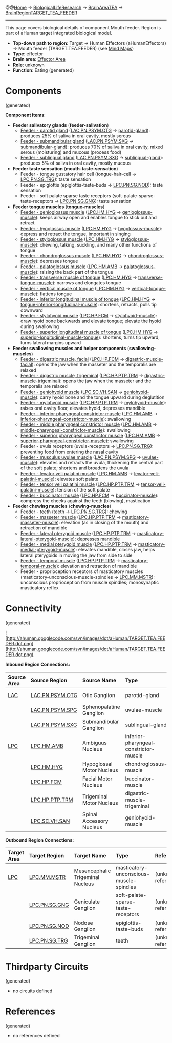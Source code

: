 @@[Home](Home.md) -> [BiologicalLifeResearch](BiologicalLifeResearch.md) -> [BrainAreaTEA](BrainAreaTEA.md) -> [BrainRegionTARGET\_TEA\_FEEDER](BrainRegionTARGET_TEA_FEEDER.md)

---


This page covers biological details of component Mouth feeder.
Region is part of aHuman target integrated biological model.

  * **Top-down path to region**: Target -> Human Effectors (aHumanEffectors) -> Mouth feeder (TARGET.TEA.FEEDER) (see [Mind Maps](OverallMindMaps.md))
  * **Type**: effector
  * **Brain area**: [Effector Area](BrainAreaTEA.md)
  * **Role**: unknown
  * **Function**: Eating
(generated)
# Components #
(generated)


**Component items**:
  * **Feeder salivatory glands** (**feeder-salivation**)
    * [Feeder - parotid gland](http://en.wikipedia.org/wiki/Parotid_gland) ([LAC.PN.PSYM.OTG](BrainRegionLAC_PN_PSYM_OTG.md) -> [parotid-gland](HumanMusclesHead.md)): produces 25% of saliva in oral cavity, mostly serous
    * [Feeder - submandibular gland](http://en.wikipedia.org/wiki/Submandibular_gland) ([LAC.PN.PSYM.SXG](BrainRegionLAC_PN_PSYM_SXG.md) -> [submandibular-gland](HumanMusclesHead.md)): produces 70% of saliva in oral cavity, mixed serous (moisturing) and mucous (process food)
    * [Feeder - sublingual gland](http://en.wikipedia.org/wiki/Sublingual_gland) ([LAC.PN.PSYM.SXG](BrainRegionLAC_PN_PSYM_SXG.md) -> [sublingual-gland](HumanMusclesHead.md)): produces 5% of saliva in oral cavity, mostly mucous
  * **Feeder taste sensation** (**mouth-taste-sensation**)
    * Feeder - tongue gustatory hair cell (tongue-hair-cell -> [LPC.PN.SG.TRG](BrainRegionLPC_PN_SG_TRG.md)): taste sensation
    * Feeder - epiglottis (epiglottis-taste-buds -> [LPC.PN.SG.NOD](BrainRegionLPC_PN_SG_NOD.md)): taste sensation
    * Feeder - soft palate sparse taste receptors (soft-palate-sparse-taste-receptors -> [LPC.PN.SG.GNG](BrainRegionLPC_PN_SG_GNG.md)): taste sensation
  * **Feeder tongue muscles** (**tongue-muscles**)
    * [Feeder - genioglossus muscle](http://en.wikipedia.org/wiki/Genioglossus) ([LPC.HM.HYG](BrainRegionLPC_HM_HYG.md) -> [genioglossus-muscle](HumanMusclesHead.md)): keeps airway open and enables tongue to stick out and retract
    * [Feeder - hyoglossus muscle](http://en.wikipedia.org/wiki/Hyoglossus) ([LPC.HM.HYG](BrainRegionLPC_HM_HYG.md) -> [hyoglossus-muscle](HumanMusclesHead.md)): depress and retract the tongue, important in singing
    * [Feeder - styloglossus muscle](http://en.wikipedia.org/wiki/Styloglossus) ([LPC.HM.HYG](BrainRegionLPC_HM_HYG.md) -> [styloglossus-muscle](HumanMusclesHead.md)): chewing, talking, suckling, and many other functions of tongue
    * [Feeder - chondroglossus muscle](http://en.wikipedia.org/wiki/Chondroglossus) ([LPC.HM.HYG](BrainRegionLPC_HM_HYG.md) -> [chondroglossus-muscle](HumanMusclesHead.md)): depresses tongue
    * [Feeder - palatoglossus muscle](http://en.wikipedia.org/wiki/Palatoglossus_muscle) ([LPC.HM.AMB](BrainRegionLPC_HM_AMB.md) -> [palatoglossus-muscle](HumanMusclesHead.md)): raising the back part of the tongue
    * [Feeder - transverse muscle of tongue](http://en.wikipedia.org/wiki/Transversus_muscle) ([LPC.HM.HYG](BrainRegionLPC_HM_HYG.md) -> [transverse-tongue-muscle](HumanMusclesHead.md)): narrows and elongates tongue
    * [Feeder - vertical muscle of tongue](http://en.wikipedia.org/wiki/Verticalis_muscle) ([LPC.HM.HYG](BrainRegionLPC_HM_HYG.md) -> [vertical-tongue-muscle](HumanMusclesHead.md)): flattens tongue
    * [Feeder - inferior longitudinal muscle of tongue](http://en.wikipedia.org/wiki/Inferior_longitudinal_muscle) ([LPC.HM.HYG](BrainRegionLPC_HM_HYG.md) -> [tongue-inferior-longitudinal-muscle](HumanMusclesHead.md)): shortens, retracts, pulls tip downward
    * [Feeder - stylohyoid muscle](http://en.wikipedia.org/wiki/Stylohyoid_muscle) ([LPC.HP.FCM](BrainRegionLPC_HP_FCM.md) -> [stylohyoid-muscle](HumanMusclesNeck.md)): draw hyoid bone backwards and elevate tongue; elevate the hyoid during swallowing
    * [Feeder - superior longitudinal muscle of tongue](http://en.wikipedia.org/wiki/Superior_longitudinal_muscle) ([LPC.HM.HYG](BrainRegionLPC_HM_HYG.md) -> [superior-longitudinal-muscle-tongue](HumanMusclesHead.md)): shortens, turns tip upward, turns lateral margins upward
  * **Feeder swallowing muscles and helper components** (**swallowing-muscles**)
    * [Feeder - digastric muscle, facial](http://en.wikipedia.org/wiki/Digastric_muscle) ([LPC.HP.FCM](BrainRegionLPC_HP_FCM.md) -> [digastric-muscle-facial](HumanMusclesNeck.md)): opens the jaw when the masseter and the temporalis are relaxed
    * [Feeder - digastric muscle, trigeminal](http://en.wikipedia.org/wiki/Digastric_muscle) ([LPC.HP.PTP.TRM](BrainRegionLPC_HP_PTP_TRM.md) -> [digastric-muscle-trigeminal](HumanMusclesNeck.md)): opens the jaw when the masseter and the temporalis are relaxed
    * [Feeder - geniohyoid muscle](http://en.wikipedia.org/wiki/Geniohyoid_muscle) ([LPC.SC.VH.SAN](BrainRegionLPC_SC_VH_SAN.md) -> [geniohyoid-muscle](HumanMusclesNeck.md)): carry hyoid bone and the tongue upward during deglutition
    * [Feeder - mylohyoid muscle](http://en.wikipedia.org/wiki/Mylohyoid_muscle) ([LPC.HP.PTP.TRM](BrainRegionLPC_HP_PTP_TRM.md) -> [mylohyoid-muscle](HumanMusclesNeck.md)): raises oral cavity floor, elevates hyoid, depresses mandible
    * [Feeder - inferior pharyngeal constrictor muscle](http://en.wikipedia.org/wiki/Inferior_pharyngeal_constrictor_muscle) ([LPC.HM.AMB](BrainRegionLPC_HM_AMB.md) -> [inferior-pharyngeal-constrictor-muscle](HumanMusclesNeck.md)): swallowing
    * [Feeder - middle pharyngeal constrictor muscle](http://en.wikipedia.org/wiki/Middle_pharyngeal_constrictor_muscle) ([LPC.HM.AMB](BrainRegionLPC_HM_AMB.md) -> [middle-pharyngeal-constrictor-muscle](HumanMusclesNeck.md)): swallowing
    * [Feeder - superior pharyngeal constrictor muscle](http://en.wikipedia.org/wiki/Superior_pharyngeal_constrictor_muscle) ([LPC.HM.AMB](BrainRegionLPC_HM_AMB.md) -> [superior-pharyngeal-constrictor-muscle](HumanMusclesNeck.md)): swallowing
    * Feeder - uvula receptors (uvula-receptors -> [LPC.PN.SG.TRG](BrainRegionLPC_PN_SG_TRG.md)): preventing food from entering the nasal cavity
    * [Feeder - musculus uvulae muscle](http://en.wikipedia.org/wiki/Musculus_uvulae) ([LAC.PN.PSYM.SPG](BrainRegionLAC_PN_PSYM_SPG.md) -> [uvulae-muscle](HumanMusclesHead.md)): elevates and retracts the uvula, thickening the central part of the soft palate; shortens and broadens the uvula
    * [Feeder - levator veli palatini muscle](http://en.wikipedia.org/wiki/Levator_veli_palatini) ([LPC.HM.AMB](BrainRegionLPC_HM_AMB.md) -> [levator-veli-palatini-muscle](HumanMusclesHead.md)): elevates soft palate
    * [Feeder - tensor veli palatini muscle](http://en.wikipedia.org/wiki/Tensor_veli_palatini_muscle) ([LPC.HP.PTP.TRM](BrainRegionLPC_HP_PTP_TRM.md) -> [tensor-veli-palatini-muscle](HumanMusclesHead.md)): tension of the soft palate
    * [Feeder - buccinator muscle](http://en.wikipedia.org/wiki/Buccinator_muscle) ([LPC.HP.FCM](BrainRegionLPC_HP_FCM.md) -> [buccinator-muscle](HumanMusclesHead.md)): compress the cheeks against the teeth (blowing), mastication
  * **Feeder chewing muscles** (**chewing-muscles**)
    * Feeder - teeth (teeth -> [LPC.PN.SG.TRG](BrainRegionLPC_PN_SG_TRG.md)): chewing
    * [Feeder - masseter muscle](http://en.wikipedia.org/wiki/Masseter_muscle) ([LPC.HP.PTP.TRM](BrainRegionLPC_HP_PTP_TRM.md) -> [masticatory-masseter-muscle](HumanMusclesHead.md)): elevation (as in closing of the mouth) and retraction of mandible
    * [Feeder - lateral pterygoid muscle](http://en.wikipedia.org/wiki/Lateral_pterygoid_muscle) ([LPC.HP.PTP.TRM](BrainRegionLPC_HP_PTP_TRM.md) -> [masticatory-lateral-pterygoid-muscle](HumanMusclesHead.md)): depresses mandible
    * [Feeder - medial pterygoid muscle](http://en.wikipedia.org/wiki/Medial_pterygoid_muscle) ([LPC.HP.PTP.TRM](BrainRegionLPC_HP_PTP_TRM.md) -> [masticatory-medial-pterygoid-muscle](HumanMusclesHead.md)): elevates mandible, closes jaw, helps lateral pterygoids in moving the jaw from side to side
    * [Feeder - temporal muscle](http://en.wikipedia.org/wiki/Temporalis_muscle) ([LPC.HP.PTP.TRM](BrainRegionLPC_HP_PTP_TRM.md) -> [masticatory-temporal-muscle](HumanMusclesHead.md)): elevation and retraction of mandible
    * Feeder - proprioception receptors of masticatory muscles (masticatory-unconscious-muscle-spindles -> [LPC.MM.MSTR](BrainRegionLPC_MM_MSTR.md)): unconscious proprioception from muscle spindles; monosynaptic masticatory reflex

# Connectivity #
(generated)


![http://ahuman.googlecode.com/svn/images/dot/aHuman/TARGET.TEA.FEEDER.dot.png](http://ahuman.googlecode.com/svn/images/dot/aHuman/TARGET.TEA.FEEDER.dot.png)

**Inbound Region Connections:**

| **Source Area** | **Source Region** | **Source Name** | **Type** | **Reference** |
|:----------------|:------------------|:----------------|:---------|:--------------|
| [LAC](BrainAreaLAC.md) | [LAC.PN.PSYM.OTG](BrainRegionLAC_PN_PSYM_OTG.md) | Otic Ganglion   | parotid-gland | (unknown reference) |
|                 | [LAC.PN.PSYM.SPG](BrainRegionLAC_PN_PSYM_SPG.md) | Sphenopalatine Ganglion | uvulae-muscle | (unknown reference) |
|                 | [LAC.PN.PSYM.SXG](BrainRegionLAC_PN_PSYM_SXG.md) | Submandibular Ganglion | sublingual-gland | (unknown reference) |
| [LPC](BrainAreaLPC.md) | [LPC.HM.AMB](BrainRegionLPC_HM_AMB.md) | Ambiguus Nucleus | inferior-pharyngeal-constrictor-muscle | (unknown reference) |
|                 | [LPC.HM.HYG](BrainRegionLPC_HM_HYG.md) | Hypoglossal Motor Nucleus | chondroglossus-muscle | (unknown reference) |
|                 | [LPC.HP.FCM](BrainRegionLPC_HP_FCM.md) | Facial Motor Nucleus | buccinator-muscle | (unknown reference) |
|                 | [LPC.HP.PTP.TRM](BrainRegionLPC_HP_PTP_TRM.md) | Trigeminal Motor Nucleus | digastric-muscle-trigeminal | (unknown reference) |
|                 | [LPC.SC.VH.SAN](BrainRegionLPC_SC_VH_SAN.md) | Spinal Accessory Nucleus | geniohyoid-muscle | (unknown reference) |

**Outbound Region Connections:**

| **Target Area** | **Target Region** | **Target Name** | **Type** | **Reference** |
|:----------------|:------------------|:----------------|:---------|:--------------|
| [LPC](BrainAreaLPC.md) | [LPC.MM.MSTR](BrainRegionLPC_MM_MSTR.md) | Mesencephalic Trigeminal Nucleus | masticatory-unconscious-muscle-spindles | (unknown reference) |
|                 | [LPC.PN.SG.GNG](BrainRegionLPC_PN_SG_GNG.md) | Geniculate Ganglion | soft-palate-sparse-taste-receptors | (unknown reference) |
|                 | [LPC.PN.SG.NOD](BrainRegionLPC_PN_SG_NOD.md) | Nodose Ganglion | epiglottis-taste-buds | (unknown reference) |
|                 | [LPC.PN.SG.TRG](BrainRegionLPC_PN_SG_TRG.md) | Trigeminal Ganglion | teeth    | (unknown reference) |

# Thirdparty Circuits #
(generated)

  * no circuits defined

# References #
(generated)

  * no references defined
